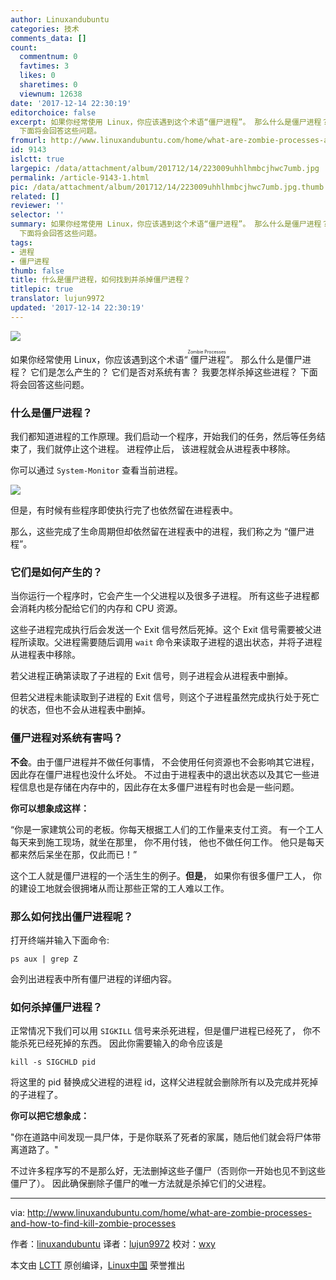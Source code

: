 ```yaml
---
author: Linuxandubuntu
categories: 技术
comments_data: []
count:
  commentnum: 0
  favtimes: 3
  likes: 0
  sharetimes: 0
  viewnum: 12638
date: '2017-12-14 22:30:19'
editorchoice: false
excerpt: 如果你经常使用 Linux，你应该遇到这个术语“僵尸进程”。 那么什么是僵尸进程？ 它们是怎么产生的？ 它们是否对系统有害？ 我要怎样杀掉这些进程？
  下面将会回答这些问题。
fromurl: http://www.linuxandubuntu.com/home/what-are-zombie-processes-and-how-to-find-kill-zombie-processes
id: 9143
islctt: true
largepic: /data/attachment/album/201712/14/223009uhhlhmbcjhwc7umb.jpg
permalink: /article-9143-1.html
pic: /data/attachment/album/201712/14/223009uhhlhmbcjhwc7umb.jpg.thumb.jpg
related: []
reviewer: ''
selector: ''
summary: 如果你经常使用 Linux，你应该遇到这个术语“僵尸进程”。 那么什么是僵尸进程？ 它们是怎么产生的？ 它们是否对系统有害？ 我要怎样杀掉这些进程？
  下面将会回答这些问题。
tags:
- 进程
- 僵尸进程
thumb: false
title: 什么是僵尸进程，如何找到并杀掉僵尸进程？
titlepic: true
translator: lujun9972
updated: '2017-12-14 22:30:19'
---
```


![](/data/attachment/album/201712/14/223009uhhlhmbcjhwc7umb.jpg)


如果你经常使用 Linux，你应该遇到这个术语“<ruby> 僵尸进程 <rt>  Zombie Processes </rt></ruby>”。 那么什么是僵尸进程？ 它们是怎么产生的？ 它们是否对系统有害？ 我要怎样杀掉这些进程？ 下面将会回答这些问题。


### 什么是僵尸进程？


我们都知道进程的工作原理。我们启动一个程序，开始我们的任务，然后等任务结束了，我们就停止这个进程。 进程停止后， 该进程就会从进程表中移除。


你可以通过 `System-Monitor` 查看当前进程。


[![](/data/attachment/album/201712/14/223023j2x5q8m01m2li86s.jpg)](http://www.linuxandubuntu.com/uploads/2/1/1/5/21152474/linux-check-zombie-processes_orig.jpg)


但是，有时候有些程序即使执行完了也依然留在进程表中。


那么，这些完成了生命周期但却依然留在进程表中的进程，我们称之为 “僵尸进程”。


### 它们是如何产生的？


当你运行一个程序时，它会产生一个父进程以及很多子进程。 所有这些子进程都会消耗内核分配给它们的内存和 CPU 资源。


这些子进程完成执行后会发送一个 Exit 信号然后死掉。这个 Exit 信号需要被父进程所读取。父进程需要随后调用 `wait` 命令来读取子进程的退出状态，并将子进程从进程表中移除。


若父进程正确第读取了子进程的 Exit 信号，则子进程会从进程表中删掉。


但若父进程未能读取到子进程的 Exit 信号，则这个子进程虽然完成执行处于死亡的状态，但也不会从进程表中删掉。


### 僵尸进程对系统有害吗？


**不会**。由于僵尸进程并不做任何事情， 不会使用任何资源也不会影响其它进程， 因此存在僵尸进程也没什么坏处。 不过由于进程表中的退出状态以及其它一些进程信息也是存储在内存中的，因此存在太多僵尸进程有时也会是一些问题。


**你可以想象成这样：**


“你是一家建筑公司的老板。你每天根据工人们的工作量来支付工资。 有一个工人每天来到施工现场，就坐在那里， 你不用付钱， 他也不做任何工作。 他只是每天都来然后呆坐在那，仅此而已！”


这个工人就是僵尸进程的一个活生生的例子。**但是**， 如果你有很多僵尸工人， 你的建设工地就会很拥堵从而让那些正常的工人难以工作。


### 那么如何找出僵尸进程呢？


打开终端并输入下面命令:



```
ps aux | grep Z

```

会列出进程表中所有僵尸进程的详细内容。


### 如何杀掉僵尸进程？


正常情况下我们可以用 `SIGKILL` 信号来杀死进程，但是僵尸进程已经死了， 你不能杀死已经死掉的东西。 因此你需要输入的命令应该是



```
kill -s SIGCHLD pid

```

将这里的 pid 替换成父进程的进程 id，这样父进程就会删除所有以及完成并死掉的子进程了。


**你可以把它想象成：**


"你在道路中间发现一具尸体，于是你联系了死者的家属，随后他们就会将尸体带离道路了。"


不过许多程序写的不是那么好，无法删掉这些子僵尸（否则你一开始也见不到这些僵尸了）。 因此确保删除子僵尸的唯一方法就是杀掉它们的父进程。




---


via: <http://www.linuxandubuntu.com/home/what-are-zombie-processes-and-how-to-find-kill-zombie-processes>


作者：[linuxandubuntu](http://www.linuxandubuntu.com) 译者：[lujun9972](https://github.com/lujun9972) 校对：[wxy](https://github.com/wxy)


本文由 [LCTT](https://github.com/LCTT/TranslateProject) 原创编译，[Linux中国](https://linux.cn/) 荣誉推出